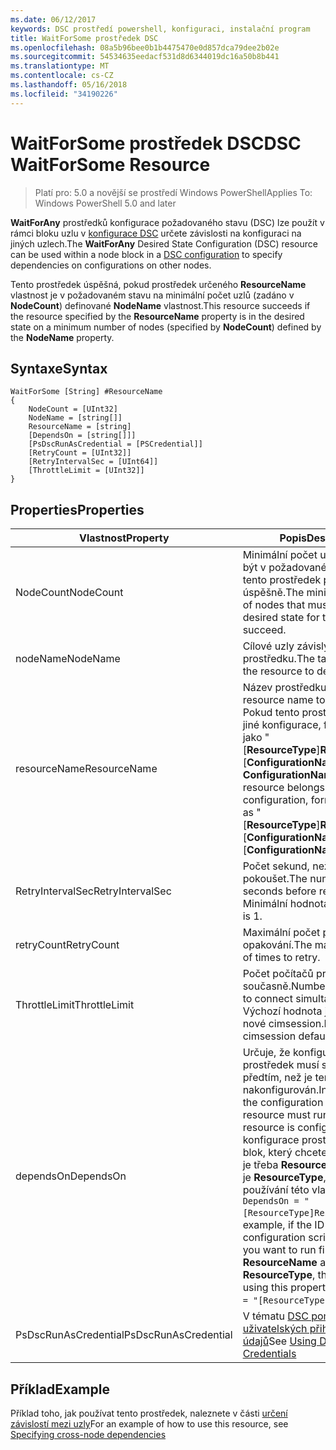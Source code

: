 ```yaml
---
ms.date: 06/12/2017
keywords: DSC prostředí powershell, konfiguraci, instalační program
title: WaitForSome prostředek DSC
ms.openlocfilehash: 08a5b96bee0b1b4475470e0d857dca79dee2b02e
ms.sourcegitcommit: 54534635eedacf531d8d6344019dc16a50b8b441
ms.translationtype: MT
ms.contentlocale: cs-CZ
ms.lasthandoff: 05/16/2018
ms.locfileid: "34190226"
---
```

# <a name="dsc-waitforsome-resource"></a><span data-ttu-id="a3a85-103">WaitForSome prostředek DSC</span><span class="sxs-lookup"><span data-stu-id="a3a85-103">DSC WaitForSome Resource</span></span>

> <span data-ttu-id="a3a85-104">Platí pro: 5.0 a novější se prostředí Windows PowerShell</span><span class="sxs-lookup"><span data-stu-id="a3a85-104">Applies To: Windows PowerShell 5.0 and later</span></span>

<span data-ttu-id="a3a85-105">**WaitForAny** prostředků konfigurace požadovaného stavu (DSC) lze použít v rámci bloku uzlu v [konfigurace DSC](configurations.md) určete závislosti na konfiguraci na jiných uzlech.</span><span class="sxs-lookup"><span data-stu-id="a3a85-105">The **WaitForAny** Desired State Configuration (DSC) resource can be used within a node block in a [DSC configuration](configurations.md) to specify dependencies on configurations on other nodes.</span></span>

<span data-ttu-id="a3a85-106">Tento prostředek úspěšná, pokud prostředek určeného **ResourceName** vlastnost je v požadovaném stavu na minimální počet uzlů (zadáno v **NodeCount**) definované **NodeName**  vlastnost.</span><span class="sxs-lookup"><span data-stu-id="a3a85-106">This resource succeeds if the resource specified by the **ResourceName** property is in the desired state on a minimum number of nodes (specified by **NodeCount**) defined by the **NodeName** property.</span></span>


## <a name="syntax"></a><span data-ttu-id="a3a85-107">Syntaxe</span><span class="sxs-lookup"><span data-stu-id="a3a85-107">Syntax</span></span>

```
WaitForSome [String] #ResourceName
{
    NodeCount = [UInt32]
    NodeName = [string[]]
    ResourceName = [string]
    [DependsOn = [string[]]]
    [PsDscRunAsCredential = [PSCredential]]
    [RetryCount = [UInt32]]
    [RetryIntervalSec = [UInt64]]
    [ThrottleLimit = [UInt32]]
}
```

## <a name="properties"></a><span data-ttu-id="a3a85-108">Properties</span><span class="sxs-lookup"><span data-stu-id="a3a85-108">Properties</span></span>

|  <span data-ttu-id="a3a85-109">Vlastnost</span><span class="sxs-lookup"><span data-stu-id="a3a85-109">Property</span></span>  |  <span data-ttu-id="a3a85-110">Popis</span><span class="sxs-lookup"><span data-stu-id="a3a85-110">Description</span></span>   |
|---|---|
| <span data-ttu-id="a3a85-111">NodeCount</span><span class="sxs-lookup"><span data-stu-id="a3a85-111">NodeCount</span></span>| <span data-ttu-id="a3a85-112">Minimální počet uzlů, které musí být v požadovaném stavu pro tento prostředek proběhla úspěšně.</span><span class="sxs-lookup"><span data-stu-id="a3a85-112">The minimum number of nodes that must be in the desired state for this resource to succeed.</span></span>|
| <span data-ttu-id="a3a85-113">nodeName</span><span class="sxs-lookup"><span data-stu-id="a3a85-113">NodeName</span></span>| <span data-ttu-id="a3a85-114">Cílové uzly závislý na prostředku.</span><span class="sxs-lookup"><span data-stu-id="a3a85-114">The target nodes of the resource to depend on.</span></span>|
| <span data-ttu-id="a3a85-115">resourceName</span><span class="sxs-lookup"><span data-stu-id="a3a85-115">ResourceName</span></span>| <span data-ttu-id="a3a85-116">Název prostředku závislý na.</span><span class="sxs-lookup"><span data-stu-id="a3a85-116">The resource name to depend on.</span></span> <span data-ttu-id="a3a85-117">Pokud tento prostředek patří do jiné konfigurace, formátu názvu jako "[__ResourceType__]__ResourceName__:: [__ConfigurationName__]:: [ __ConfigurationName__] "</span><span class="sxs-lookup"><span data-stu-id="a3a85-117">If this resource belongs to a different configuration, format the name as "[__ResourceType__]__ResourceName__::[__ConfigurationName__]::[__ConfigurationName__]"</span></span>|
| <span data-ttu-id="a3a85-118">RetryIntervalSec</span><span class="sxs-lookup"><span data-stu-id="a3a85-118">RetryIntervalSec</span></span>| <span data-ttu-id="a3a85-119">Počet sekund, než se budete pokoušet.</span><span class="sxs-lookup"><span data-stu-id="a3a85-119">The number of seconds before retrying.</span></span> <span data-ttu-id="a3a85-120">Minimální hodnota je 1.</span><span class="sxs-lookup"><span data-stu-id="a3a85-120">Minimum is 1.</span></span>|
| <span data-ttu-id="a3a85-121">retryCount</span><span class="sxs-lookup"><span data-stu-id="a3a85-121">RetryCount</span></span>| <span data-ttu-id="a3a85-122">Maximální počet pokusů o opakování.</span><span class="sxs-lookup"><span data-stu-id="a3a85-122">The maximum number of times to retry.</span></span>|
| <span data-ttu-id="a3a85-123">ThrottleLimit</span><span class="sxs-lookup"><span data-stu-id="a3a85-123">ThrottleLimit</span></span>| <span data-ttu-id="a3a85-124">Počet počítačů pro připojení současně.</span><span class="sxs-lookup"><span data-stu-id="a3a85-124">Number of machines to connect simultaneously.</span></span> <span data-ttu-id="a3a85-125">Výchozí hodnota je výchozí pro nové cimsession.</span><span class="sxs-lookup"><span data-stu-id="a3a85-125">Default is new-cimsession default.</span></span>|
| <span data-ttu-id="a3a85-126">dependsOn</span><span class="sxs-lookup"><span data-stu-id="a3a85-126">DependsOn</span></span> | <span data-ttu-id="a3a85-127">Určuje, že konfigurace jiný prostředek musí spouštět předtím, než je tento prostředek nakonfigurován.</span><span class="sxs-lookup"><span data-stu-id="a3a85-127">Indicates that the configuration of another resource must run before this resource is configured.</span></span> <span data-ttu-id="a3a85-128">Pokud ID konfigurace prostředků skriptu blok, který chcete spustit nejprve je třeba __ResourceName__ a její typ je __ResourceType__, syntaxe pro používání této vlastnosti je `DependsOn = "[ResourceType]ResourceName"`.</span><span class="sxs-lookup"><span data-stu-id="a3a85-128">For example, if the ID of the resource configuration script block that you want to run first is __ResourceName__ and its type is __ResourceType__, the syntax for using this property is `DependsOn = "[ResourceType]ResourceName"`.</span></span>|
| <span data-ttu-id="a3a85-129">PsDscRunAsCredential</span><span class="sxs-lookup"><span data-stu-id="a3a85-129">PsDscRunAsCredential</span></span> | <span data-ttu-id="a3a85-130">V tématu [DSC pomocí uživatelských přihlašovacích údajů](https://docs.microsoft.com/powershell/dsc/runasuser)</span><span class="sxs-lookup"><span data-stu-id="a3a85-130">See [Using DSC with User Credentials](https://docs.microsoft.com/powershell/dsc/runasuser)</span></span> |


## <a name="example"></a><span data-ttu-id="a3a85-131">Příklad</span><span class="sxs-lookup"><span data-stu-id="a3a85-131">Example</span></span>

<span data-ttu-id="a3a85-132">Příklad toho, jak používat tento prostředek, naleznete v části [určení závislostí mezi uzly](crossNodeDependencies.md)</span><span class="sxs-lookup"><span data-stu-id="a3a85-132">For an example of how to use this resource, see [Specifying cross-node dependencies](crossNodeDependencies.md)</span></span>